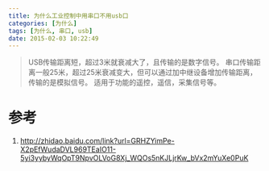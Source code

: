 ```yaml
---
title: 为什么工业控制中用串口不用usb口
categories: [为什么]
tags: [为什么, 串口, usb]
date: 2015-02-03 10:22:49
---
```


> USB传输距离短，超过3米就衰减大了，且传输的是数字信号。
串口传输距离一般25米，超过25米衰减变大，但可以通过加中继设备增加传输距离，传输的是模拟信号。 适用于功能的遥控，遥信，采集信号等。

# 参考

1.  <http://zhidao.baidu.com/link?url=GRHZYimPe-X2pEfWudaDVL969TEaIO11-5yi3yybyWqOpT9NpvOLVoG8Xj_WQOs5nKJLjrKw_bVx2mYuXe0PuK>
